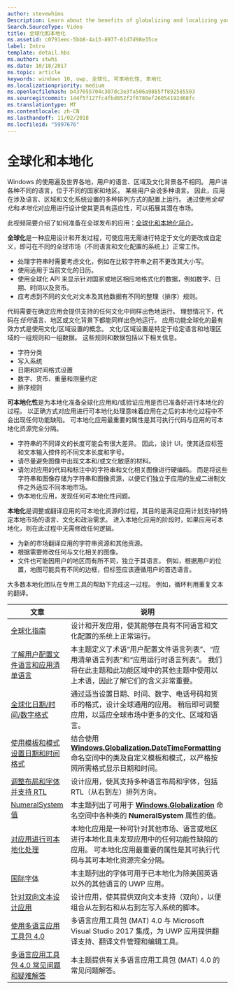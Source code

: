 ```yaml
---
author: stevewhims
Description: Learn about the benefits of globalizing and localizing your app, and exactly what these terms mean.
Search.SourceType: Video
title: 全球化和本地化
ms.assetid: c0791eec-5bb8-4a13-8977-61d7d98e35ce
label: Intro
template: detail.hbs
ms.author: stwhi
ms.date: 10/18/2017
ms.topic: article
keywords: windows 10, uwp, 全球化, 可本地化性, 本地化
ms.localizationpriority: medium
ms.openlocfilehash: b437055704c307dc3e3fa506a9885ff892585503
ms.sourcegitcommit: 144f5f127fc4fbd852f2f6780ef26054192d68fc
ms.translationtype: MT
ms.contentlocale: zh-CN
ms.lasthandoff: 11/02/2018
ms.locfileid: "5997676"
---
```

# <a name="globalization-and-localization"></a>全球化和本地化

Windows 的使用遍及世界各地，用户的语言、区域及文化背景各不相同。 用户讲各种不同的语言，位于不同的国家和地区。 某些用户会说多种语言。 因此，应用在涉及语言、区域和文化系统设置的多种排列方式的配置上运行。 通过使用*全球化*和*本地化*对应用进行设计使其更具有适应性，可以拓展其潜在市场。

此视频简要介绍了如何准备在全球发布的应用：[全球化和本地化简介](https://channel9.msdn.com/Blogs/One-Dev-Minute/Introduction-to-globalization-and-localization)。

**全球化**是一种应用设计和开发过程，可使应用无需进行特定于文化的更改或自定义，即可在不同的全球市场（不同语言和文化配置的系统上）正常工作。

- 处理字符串时需要考虑文化，例如在比较字符串之前不更改其大小写。
- 使用适用于当前文化的日历。
- 使用全球化 API 来显示针对国家或地区相应地格式化的数据，例如数字、日期、时间以及货币。
- 应考虑到不同的文化对文本及其他数据有不同的整理（排序）规则。

代码需要在确定应用会提供支持的任何文化中同样出色地运行。 理想情况下，代码在*任何*语言、地区或文化背景下都能同样出色地运行。 应用功能全球化的最有效方式是使用文化/区域设置的概念。 文化/区域设置是特定于给定语言和地理区域的一组规则和一组数据。 这些规则和数据包括以下相关信息。

- 字符分类
- 写入系统
- 日期和时间格式设置
- 数字、货币、重量和测量约定
- 排序规则

**可本地化性**是为本地化准备全球化应用和/或验证应用是否已准备好进行本地化的过程。 以正确方式对应用进行可本地化处理意味着应用在之后的本地化过程中不会出现任何功能缺陷。 可本地化应用最重要的属性是其可执行代码与应用的可本地化资源完全分隔。

- 字符串的不同译文的长度可能会有很大差异。 因此，设计 UI，使其适应标签和文本输入控件的不同文本长度和字号。
- 请尽量避免图像中出现文本和/或文化敏感的材料。
- 请勿对应用的代码和标注中的字符串和文化相关图像进行硬编码。 而是将这些字符串和图像存储为字符串和图像资源，以便它们独立于应用的生成二进制文件之外适应不同本地市场。
- 伪本地化应用，发现任何可本地化性问题。

**本地化**是调整或翻译应用的可本地化资源的过程，其目的是满足应用计划支持的特定本地市场的语言、文化和政治需求。 进入本地化应用的阶段时，如果应用可本地化，则在此过程中无需修改任何逻辑。

- 为新的市场翻译应用的字符串资源和其他资源。
- 根据需要修改任何与文化相关的图像。
- 文件也可能因用户的地区而有所不同，独立于其语言。 例如，根据用户的位置，地图可能具有不同的边框，但标签应该遵循用户的首选语言。

大多数本地化团队在专用工具的帮助下完成这一过程。 例如，循环利用重复文本的翻译。

| 文章 | 说明 |
|---------|-------------|
| [全球化指南](guidelines-and-checklist-for-globalizing-your-app.md) | 设计和开发应用，使其能够在具有不同语言和文化配置的系统上正常运行。 |
| [了解用户配置文件语言和应用清单语言](manage-language-and-region.md) | 本主题定义了术语“用户配置文件语言列表”、“应用清单语言列表”和“应用运行时语言列表”。 我们将在此主题和此功能区域中的其他主题中使用以上术语，因此了解它们的含义非常重要。 |
| [全球化日期/时间/数字格式](use-global-ready-formats.md) | 通过适当设置日期、时间、数字、电话号码和货币的格式，设计全球通用的应用。 稍后即可调整应用，以适应全球市场中更多的文化、区域和语言。 |
| [使用模板和模式设置日期和时间格式](use-patterns-to-format-dates-and-times.md) | 结合使用 [**Windows.Globalization.DateTimeFormatting**](/uwp/api/windows.globalization.datetimeformatting?branch=live) 命名空间中的类及自定义模板和模式，以严格按照所需格式显示日期和时间。 |
| [调整布局和字体并支持 RTL](adjust-layout-and-fonts--and-support-rtl.md) | 设计应用，使其支持多种语言布局和字体，包括 RTL（从右到左）排列方向。 |
| [NumeralSystem 值](glob-numeralsystem-values.md) | 本主题列出了可用于 [**Windows.Globalization**](/uwp/api/windows.globalization?branch=live) 命名空间中各种类的 **NumeralSystem** 属性的值。 |
| [对应用进行可本地化处理](prepare-your-app-for-localization.md) | 本地化应用是一种可针对其他市场、语言或地区进行本地化且未发现应用中的任何功能性缺陷的应用。 可本地化应用最重要的属性是其可执行代码与其可本地化资源完全分隔。 |
| [国际字体](loc-international-fonts.md) | 本主题列出的字体可用于已本地化为除美国英语以外的其他语言的 UWP 应用。 |
| [针对双向文本设计应用](design-for-bidi-text.md) | 设计应用，使其提供双向文本支持（双向），以便组合从左到右和从右到左写入系统的脚本。 |
| [使用多语言应用工具包 4.0](use-mat.md) | 多语言应用工具包 (MAT) 4.0 与 Microsoft Visual Studio 2017 集成，为 UWP 应用提供翻译支持、翻译文件管理和编辑工具。 |
| [多语言应用工具包 4.0 常见问题和疑难解答](mat-faq-troubleshooting.md) | 本主题提供有关多语言应用工具包 (MAT) 4.0 的常见问题解答。 |
